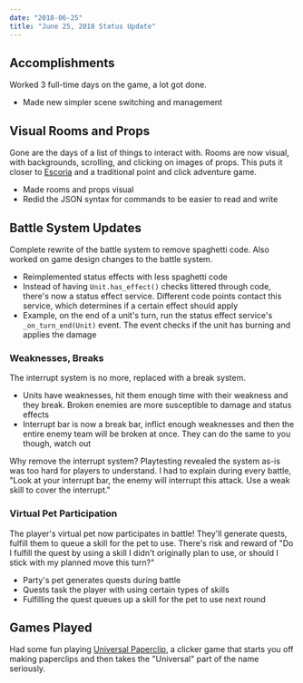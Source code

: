 ```yaml
---
date: "2018-06-25"
title: "June 25, 2018 Status Update"
---
```


## Accomplishments
Worked 3 full-time days on the game, a lot got done.

- Made new simpler scene switching and management

## Visual Rooms and Props
Gone are the days of a list of things to interact with. Rooms are now visual, with backgrounds, scrolling, and clicking on images of props. This puts it closer to [Escoria](https://github.com/godotengine/escoria) and a traditional point and click adventure game.

- Made rooms and props visual
- Redid the JSON syntax for commands to be easier to read and write

## Battle System Updates
Complete rewrite of the battle system to remove spaghetti code. Also worked on game design changes to the battle system.

- Reimplemented status effects with less spaghetti code
- Instead of having `Unit.has_effect()` checks littered through code, there's now a status effect service. Different code points contact this service, which determines if a certain effect should apply
- Example, on the end of a unit's turn, run the status effect service's `_on_turn_end(Unit)` event. The event checks if the unit has burning and applies the damage

### Weaknesses, Breaks
The interrupt system is no more, replaced with a break system.

- Units have weaknesses, hit them enough time with their weakness and they break. Broken enemies are more susceptible to damage and status effects
- Interrupt bar is now a break bar, inflict enough weaknesses and then the entire enemy team will be broken at once. They can do the same to you though, watch out

Why remove the interrupt system? Playtesting revealed the system as-is was too hard for players to understand. I had to explain during every battle, "Look at your interrupt bar, the enemy will interrupt this attack. Use a weak skill to cover the interrupt."

### Virtual Pet Participation
The player's virtual pet now participates in battle! They'll generate quests, fulfill them to queue a skill for the pet to use. There's risk and reward of "Do I fulfill the quest by using a skill I didn't originally plan to use, or should I stick with my planned move this turn?"

- Party's pet generates quests during battle
- Quests task the player with using certain types of skills
- Fulfilling the quest queues up a skill for the pet to use next round

## Games Played

Had some fun playing [Universal Paperclip](http://www.decisionproblem.com/paperclips/), a clicker game that starts you off making paperclips and then takes the "Universal" part of the name seriously.
